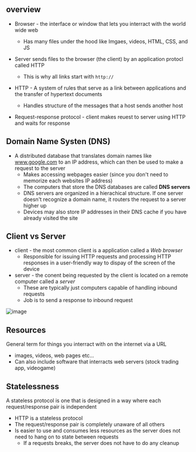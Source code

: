 ## overview ##
- Browser - the interface or window that lets you interract with the world wide web
  - Has many files under the hood like Imgaes, videos, HTML, CSS, and JS
- Server sends files to the browser (the client) by an application protocl called HTTP
  - This is why all links start with `http://`

- HTTP - A system of rules that serve as a link between applications and the transfer of hypertext documents
  - Handles structure of the messages that a host sends another host
- Request-response protocol - client makes reuest to server using HTTP and waits for response

## Domain Name Systen (DNS) ##
- A distributed database that translates domain names like www.google.com to an IP address, which can then be used to make a request to the server
  - Makes accessing webpages easier (since you don't need to memorize each websites IP address)
  - The computers that store the DNS databases are called **DNS servers**
  - DNS servers are organized in a hierachical structure. If one server doesn't recognize a domain name, it routers the request to a server higher up
  - Devices may also store IP addresses in their DNS cache if you have already visited the site

## Client vs Server ##
- client - the most common client is a application called a _Web browser_
  - Responsible for issuing HTTP requests and processing HTTP responses in a user-friendly way to dispay of the screen of the device
- server - the conent being requested by the client is located on a remote computer called a _server_
  - These are typically just computers capable of handling inbound requests
  - Job is to send a response to inbound request

![image](https://user-images.githubusercontent.com/93304067/219985198-e1117794-9cdd-49c4-b4bc-e28e092c323f.png)

## Resources ##
General term for things you interract with on the internet via a URL
- images, videos, web pages etc...
- Can also include software that interracts web servers (stock trading app, videogame)

## Statelessness ##
A stateless protocol is one that is designed in a way where each request/response pair is independent
- HTTP is a stateless protocol
- The request/response pair is completely unaware of all others
- Is easier to use and consumes less resources as the server does not need to hang on to state between requests
  - If a requests breaks, the server does not have to do any cleanup
